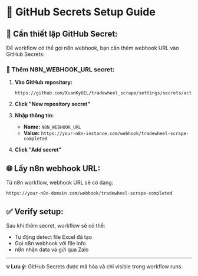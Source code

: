# 🔧 GitHub Secrets Setup Guide

## 📝 **Cần thiết lập GitHub Secret:**

Để workflow có thể gọi n8n webhook, bạn cần thêm webhook URL vào GitHub Secrets:

### 🔑 **Thêm N8N_WEBHOOK_URL secret:**

1. **Vào GitHub repository:**

   ```
   https://github.com/XuanKyUEL/tradewheel_scrape/settings/secrets/actions
   ```

2. **Click "New repository secret"**

3. **Nhập thông tin:**

   - **Name:** `N8N_WEBHOOK_URL`
   - **Value:** `https://your-n8n-instance.com/webhook/tradewheel-scrape-completed`

4. **Click "Add secret"**

## 🌐 **Lấy n8n webhook URL:**

Từ n8n workflow, webhook URL sẽ có dạng:

```
https://your-n8n-domain.com/webhook/tradewheel-scrape-completed
```

## ✅ **Verify setup:**

Sau khi thêm secret, workflow sẽ có thể:

- Tự động detect file Excel đã tạo
- Gọi n8n webhook với file info
- n8n nhận data và gửi qua Zalo

---

**💡 Lưu ý:** GitHub Secrets được mã hóa và chỉ visible trong workflow runs.
